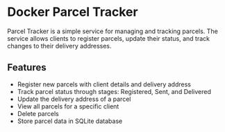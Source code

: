 # Docker Parcel Tracker

Parcel Tracker is a simple service for managing and tracking parcels. The service allows clients to register parcels, update their status, and track changes to their delivery addresses.

## Features

- Register new parcels with client details and delivery address
- Track parcel status through stages: Registered, Sent, and Delivered
- Update the delivery address of a parcel
- View all parcels for a specific client
- Delete parcels
- Store parcel data in SQLite database